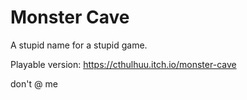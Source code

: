 # Monster Cave

A stupid name for a stupid game.

Playable version: https://cthulhuu.itch.io/monster-cave

don't @ me

